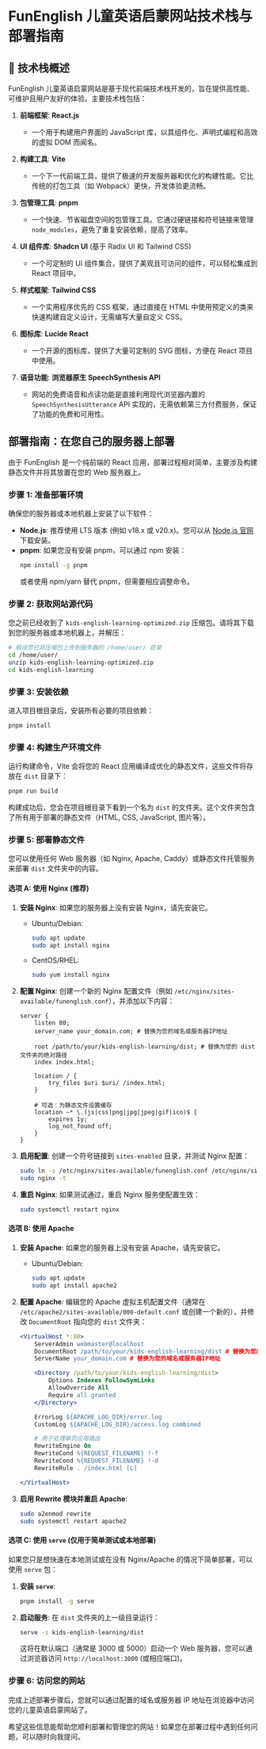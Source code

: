 # FunEnglish 儿童英语启蒙网站技术栈与部署指南

## 🚀 技术栈概述

FunEnglish 儿童英语启蒙网站是基于现代前端技术栈开发的，旨在提供高性能、可维护且用户友好的体验。主要技术栈包括：

1.  **前端框架**: **React.js**
    *   一个用于构建用户界面的 JavaScript 库，以其组件化、声明式编程和高效的虚拟 DOM 而闻名。

2.  **构建工具**: **Vite**
    *   一个下一代前端工具，提供了极速的开发服务器和优化的构建性能。它比传统的打包工具（如 Webpack）更快，开发体验更流畅。

3.  **包管理工具**: **pnpm**
    *   一个快速、节省磁盘空间的包管理工具。它通过硬链接和符号链接来管理 `node_modules`，避免了重复安装依赖，提高了效率。

4.  **UI 组件库**: **Shadcn UI** (基于 Radix UI 和 Tailwind CSS)
    *   一个可定制的 UI 组件集合，提供了美观且可访问的组件，可以轻松集成到 React 项目中。

5.  **样式框架**: **Tailwind CSS**
    *   一个实用程序优先的 CSS 框架，通过直接在 HTML 中使用预定义的类来快速构建自定义设计，无需编写大量自定义 CSS。

6.  **图标库**: **Lucide React**
    *   一个开源的图标库，提供了大量可定制的 SVG 图标，方便在 React 项目中使用。

7.  **语音功能**: **浏览器原生 SpeechSynthesis API**
    *   网站的免费语音和点读功能是直接利用现代浏览器内置的 `SpeechSynthesisUtterance` API 实现的，无需依赖第三方付费服务，保证了功能的免费和可用性。

## 部署指南：在您自己的服务器上部署

由于 FunEnglish 是一个纯前端的 React 应用，部署过程相对简单，主要涉及构建静态文件并将其放置在您的 Web 服务器上。

### 步骤 1: 准备部署环境

确保您的服务器或本地机器上安装了以下软件：

*   **Node.js**: 推荐使用 LTS 版本 (例如 v18.x 或 v20.x)。您可以从 [Node.js 官网](https://nodejs.org/) 下载安装。
*   **pnpm**: 如果您没有安装 pnpm，可以通过 npm 安装：
    ```bash
    npm install -g pnpm
    ```
    或者使用 npm/yarn 替代 pnpm，但需要相应调整命令。

### 步骤 2: 获取网站源代码

您之前已经收到了 `kids-english-learning-optimized.zip` 压缩包。请将其下载到您的服务器或本地机器上，并解压：

```bash
# 假设您已将压缩包上传到服务器的 /home/user/ 目录
cd /home/user/
unzip kids-english-learning-optimized.zip
cd kids-english-learning
```

### 步骤 3: 安装依赖

进入项目根目录后，安装所有必要的项目依赖：

```bash
pnpm install
```

### 步骤 4: 构建生产环境文件

运行构建命令，Vite 会将您的 React 应用编译成优化的静态文件，这些文件将存放在 `dist` 目录下：

```bash
pnpm run build
```

构建成功后，您会在项目根目录下看到一个名为 `dist` 的文件夹。这个文件夹包含了所有用于部署的静态文件（HTML, CSS, JavaScript, 图片等）。

### 步骤 5: 部署静态文件

您可以使用任何 Web 服务器（如 Nginx, Apache, Caddy）或静态文件托管服务来部署 `dist` 文件夹中的内容。

#### 选项 A: 使用 Nginx (推荐)

1.  **安装 Nginx**: 如果您的服务器上没有安装 Nginx，请先安装它。
    *   Ubuntu/Debian:
        ```bash
        sudo apt update
        sudo apt install nginx
        ```
    *   CentOS/RHEL:
        ```bash
        sudo yum install nginx
        ```

2.  **配置 Nginx**: 创建一个新的 Nginx 配置文件（例如 `/etc/nginx/sites-available/funenglish.conf`），并添加以下内容：
    ```nginx
    server {
        listen 80;
        server_name your_domain.com; # 替换为您的域名或服务器IP地址

        root /path/to/your/kids-english-learning/dist; # 替换为您的 dist 文件夹的绝对路径
        index index.html;

        location / {
            try_files $uri $uri/ /index.html;
        }

        # 可选：为静态文件设置缓存
        location ~* \.(js|css|png|jpg|jpeg|gif|ico)$ {
            expires 1y;
            log_not_found off;
        }
    }
    ```

3.  **启用配置**: 创建一个符号链接到 `sites-enabled` 目录，并测试 Nginx 配置：
    ```bash
    sudo ln -s /etc/nginx/sites-available/funenglish.conf /etc/nginx/sites-enabled/
    sudo nginx -t
    ```

4.  **重启 Nginx**: 如果测试通过，重启 Nginx 服务使配置生效：
    ```bash
    sudo systemctl restart nginx
    ```

#### 选项 B: 使用 Apache

1.  **安装 Apache**: 如果您的服务器上没有安装 Apache，请先安装它。
    *   Ubuntu/Debian:
        ```bash
        sudo apt update
        sudo apt install apache2
        ```

2.  **配置 Apache**: 编辑您的 Apache 虚拟主机配置文件（通常在 `/etc/apache2/sites-available/000-default.conf` 或创建一个新的），并修改 `DocumentRoot` 指向您的 `dist` 文件夹：
    ```apache
    <VirtualHost *:80>
        ServerAdmin webmaster@localhost
        DocumentRoot /path/to/your/kids-english-learning/dist # 替换为您的 dist 文件夹的绝对路径
        ServerName your_domain.com # 替换为您的域名或服务器IP地址

        <Directory /path/to/your/kids-english-learning/dist>
            Options Indexes FollowSymLinks
            AllowOverride All
            Require all granted
        </Directory>

        ErrorLog ${APACHE_LOG_DIR}/error.log
        CustomLog ${APACHE_LOG_DIR}/access.log combined

        # 用于处理单页应用路由
        RewriteEngine On
        RewriteCond %{REQUEST_FILENAME} !-f
        RewriteCond %{REQUEST_FILENAME} !-d
        RewriteRule . /index.html [L]

    </VirtualHost>
    ```

3.  **启用 Rewrite 模块并重启 Apache**: 
    ```bash
    sudo a2enmod rewrite
    sudo systemctl restart apache2
    ```

#### 选项 C: 使用 `serve` (仅用于简单测试或本地部署)

如果您只是想快速在本地测试或在没有 Nginx/Apache 的情况下简单部署，可以使用 `serve` 包：

1.  **安装 `serve`**: 
    ```bash
    pnpm install -g serve
    ```

2.  **启动服务**: 在 `dist` 文件夹的上一级目录运行：
    ```bash
    serve -s kids-english-learning/dist
    ```
    这将在默认端口（通常是 3000 或 5000）启动一个 Web 服务器，您可以通过浏览器访问 `http://localhost:3000` (或相应端口)。

### 步骤 6: 访问您的网站

完成上述部署步骤后，您就可以通过配置的域名或服务器 IP 地址在浏览器中访问您的儿童英语启蒙网站了。

希望这些信息能帮助您顺利部署和管理您的网站！如果您在部署过程中遇到任何问题，可以随时向我提问。

